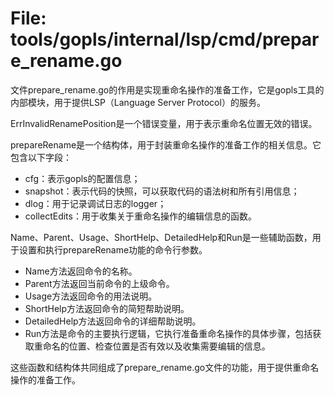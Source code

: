 # File: tools/gopls/internal/lsp/cmd/prepare_rename.go

文件prepare_rename.go的作用是实现重命名操作的准备工作，它是gopls工具的内部模块，用于提供LSP（Language Server Protocol）的服务。

ErrInvalidRenamePosition是一个错误变量，用于表示重命名位置无效的错误。

prepareRename是一个结构体，用于封装重命名操作的准备工作的相关信息。它包含以下字段：
- cfg：表示gopls的配置信息；
- snapshot：表示代码的快照，可以获取代码的语法树和所有引用信息；
- dlog：用于记录调试日志的logger；
- collectEdits：用于收集关于重命名操作的编辑信息的函数。

Name、Parent、Usage、ShortHelp、DetailedHelp和Run是一些辅助函数，用于设置和执行prepareRename功能的命令行参数。

- Name方法返回命令的名称。
- Parent方法返回当前命令的上级命令。
- Usage方法返回命令的用法说明。
- ShortHelp方法返回命令的简短帮助说明。
- DetailedHelp方法返回命令的详细帮助说明。
- Run方法是命令的主要执行逻辑，它执行准备重命名操作的具体步骤，包括获取重命名的位置、检查位置是否有效以及收集需要编辑的信息。

这些函数和结构体共同组成了prepare_rename.go文件的功能，用于提供重命名操作的准备工作。

